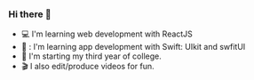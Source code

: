 ### Hi there 👋 
- :computer: I'm learning web development with ReactJS
- 📱 : I'm learning app development with Swift: UIkit and swfitUI
- 🏫 I'm starting my third year of college.
- 🎬 I also edit/produce videos for fun.

